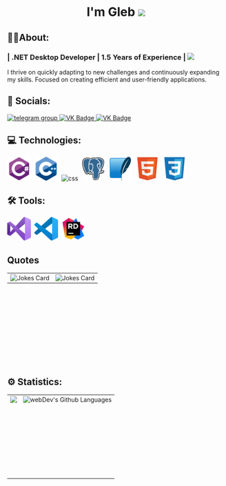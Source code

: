 <h1 align="center">I'm Gleb</a> 
<img src="https://github.com/blackcater/blackcater/raw/main/images/Hi.gif" height="32"/></h1>

## :man_technologist:About:
### | .NET Desktop Developer | 1.5 Years of Experience | <img src="https://media.giphy.com/media/WUlplcMpOCEmTGBtBW/giphy.gif" width="50px">
I thrive on quickly adapting to new challenges and continuously expanding my skills. Focused on creating efficient and user-friendly applications.

## 🤝 Socials:

  <div id="badges">
    <a href="https://t.me/GSbread" target="_blank">
      <img src="https://cdn-icons-png.flaticon.com/512/2111/2111646.png" width="55" height="55" alt="telegram group" />
    </a>
    <a href="https://vk.com/realwhitebread" target="_blank">
      <img src="https://cdn-icons-png.flaticon.com/512/145/145813.png" width="55" height="55" alt="VK Badge"/>
      </a>
    <a href="https://discordapp.com/users/1186780558949351467" target="_blank">
      <img src="https://www.svgrepo.com/show/331368/discord-v2.svg" width="55" height="55" alt="VK Badge"/>
    </a>

  ## 💻 Technologies:

<div>
  <img src="https://github.com/devicons/devicon/blob/master/icons/csharp/csharp-original.svg" title="csharp" alt="csharp" width="55" height="55"/>&nbsp;
  <img src="https://github.com/devicons/devicon/blob/master/icons/cplusplus/cplusplus-original.svg" title="csharp" alt="csharp" width="55" height="55"/>&nbsp;
  <img src="https://avatars.githubusercontent.com/u/58937344?s=200&v=4" title="css" alt="css" width="50" height="50"/>&nbsp;
  <img src="https://github.com/devicons/devicon/blob/master/icons/postgresql/postgresql-original.svg" title="css" alt="css" width="55" height="55"/>&nbsp;
  <img src="https://github.com/devicons/devicon/blob/master/icons/sqlite/sqlite-original.svg" title="css" alt="css" width="55" height="55"/>&nbsp; 
  <img src="https://github.com/devicons/devicon/blob/master/icons/html5/html5-original.svg" title="html" alt="html" width="55" height="55"/>&nbsp;
  <img src="https://github.com/devicons/devicon/blob/master/icons/css3/css3-original.svg" title="css" alt="css" width="55" height="55"/>&nbsp;
</div>

## 🛠 Tools:

<div>
  <img src="https://github.com/devicons/devicon/blob/master/icons/visualstudio/visualstudio-original.svg" title="visualstudio" alt="visualstudio" width="55" height="55"/>&nbsp;
  <img src="https://github.com/devicons/devicon/blob/master/icons/vscode/vscode-original.svg" title="vscode" alt="vscode" width="55" height="55"/>&nbsp;
  <img src="https://github.com/devicons/devicon/blob/master/icons/rider/rider-original.svg" title="rider" alt="rider" width="55" height="55"/>&nbsp;
</div>

## Quotes
<table height="210">
  <tr>
    <td>
     <img src="https://readme-jokes.vercel.app/api?hideBorder&bgColor=transparent" alt="Jokes Card" width="400"/>
    </td>
   <td>
     <img src="https://quotes-github-readme.vercel.app/api?type=horizontal&bgColor=transparent" alt="Jokes Card" width="620" />
    </td>
  </tr>
</table>

## ⚙️ Statistics:

<table>
  <tr>
    <td>
     <img height="188px" align="Left" src="http://github-profile-summary-cards.vercel.app/api/cards/profile-details?username=Bre4dGC&theme=github_dark"/>
    </td>
    <td>
      <img height="188px" align="right" alt="webDev's Github Languages" src="http://github-profile-summary-cards.vercel.app/api/cards/repos-per-language?username=Bre4dGC&theme=github_dark&exclude={exclude}" />
    </td>
  </tr>
</table>

